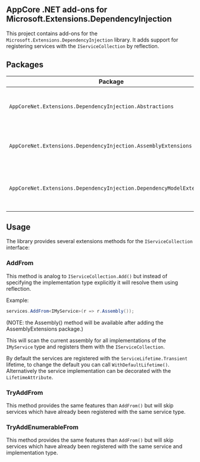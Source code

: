 AppCore .NET add-ons for Microsoft.Extensions.DependencyInjection
--------------------

This project contains add-ons for the `Microsoft.Extensions.DependencyInjection` library. It adds support for registering services with
the `IServiceCollection` by reflection.

## Packages

| Package                                                               | Description                                                                           |
|-----------------------------------------------------------------------|---------------------------------------------------------------------------------------|
| `AppCoreNet.Extensions.DependencyInjection.Abstractions`              | Provides the abstractions for registering services via reflection.                    |
| `AppCoreNet.Extensions.DependencyInjection.AssemblyExtensions`        | Adds support for registering services by scanning assemblies.                         |
| `AppCoreNet.Extensions.DependencyInjection.DependencyModelExtensions` | Adds support for registering services by scanning assemblies of a `DependencyContext` |

## Usage

The library provides several extensions methods for the `IServiceCollection` interface:

### AddFrom

This method is analog to `IServiceCollection.Add()` but instead of specifying the implementation type explicitly
it will resolve them using reflection.

Example:

```csharp
services.AddFrom<IMyService>(r => r.Assembly());
```

(NOTE: the Assembly() method will be available after adding the AssemblyExtensions package.)

This will scan the current assembly for all implementations of the `IMyService` type and registers them with
the `IServiceCollection`.

By default the services are registered with the `ServiceLifetime.Transient` lifetime, to change the default
you can call `WithDefaultLifetime()`. Alternatively the service implementation can be decorated with the
`LifetimeAttribute`.

### TryAddFrom

This method provides the same features than `AddFrom()` but will skip services which have already been registered
with the same service type.

### TryAddEnumerableFrom

This method provides the same features than `AddFrom()` but will skip services which have already been registered
with the same service and implementation type.

